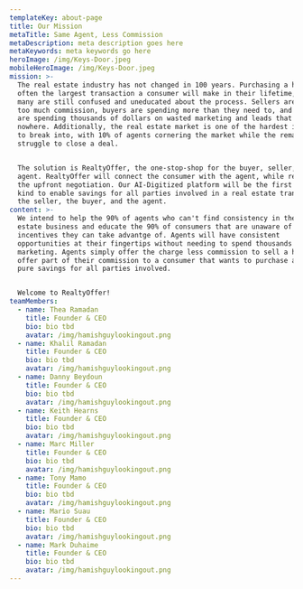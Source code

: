```yaml
---
templateKey: about-page
title: Our Mission
metaTitle: Same Agent, Less Commission
metaDescription: meta description goes here
metaKeywords: meta keywords go here
heroImage: /img/Keys-Door.jpeg
mobileHeroImage: /img/Keys-Door.jpeg
mission: >-
  The real estate industry has not changed in 100 years. Purchasing a home is
  often the largest transaction a consumer will make in their lifetime, and yet
  many are still confused and uneducated about the process. Sellers are paying
  too much commission, buyers are spending more than they need to, and agents
  are spending thousands of dollars on wasted marketing and leads that go
  nowhere. Additionally, the real estate market is one of the hardest industries
  to break into, with 10% of agents cornering the market while the remaining 90%
  struggle to close a deal.


  The solution is RealtyOffer, the one-stop-shop for the buyer, seller, and
  agent. RealtyOffer will connect the consumer with the agent, while removing
  the upfront negotiation. Our AI-Digitized platform will be the first of its
  kind to enable savings for all parties involved in a real estate transaction:
  the seller, the buyer, and the agent.
content: >-
  We intend to help the 90% of agents who can't find consistency in the real
  estate business and educate the 90% of consumers that are unaware of certain
  incentives they can take advantge of. Agents will have consistent
  opportunities at their fingertips without needing to spend thousands on wasted
  marketing. Agents simply offer the charge less commission to sell a home or
  offer part of their commission to a consumer that wants to purchase a home;
  pure savings for all parties involved.


  Welcome to RealtyOffer!
teamMembers:
  - name: Thea Ramadan
    title: Founder & CEO
    bio: bio tbd
    avatar: /img/hamishguylookingout.png
  - name: Khalil Ramadan
    title: Founder & CEO
    bio: bio tbd
    avatar: /img/hamishguylookingout.png
  - name: Danny Beydoun
    title: Founder & CEO
    bio: bio tbd
    avatar: /img/hamishguylookingout.png
  - name: Keith Hearns
    title: Founder & CEO
    bio: bio tbd
    avatar: /img/hamishguylookingout.png
  - name: Marc Miller
    title: Founder & CEO
    bio: bio tbd
    avatar: /img/hamishguylookingout.png
  - name: Tony Mamo
    title: Founder & CEO
    bio: bio tbd
    avatar: /img/hamishguylookingout.png
  - name: Mario Suau
    title: Founder & CEO
    bio: bio tbd
    avatar: /img/hamishguylookingout.png
  - name: Mark Duhaime
    title: Founder & CEO
    bio: bio tbd
    avatar: /img/hamishguylookingout.png
---
```


